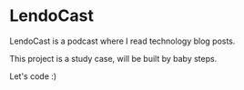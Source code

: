 # LendoCast

LendoCast is a podcast where I read technology blog posts.

This project is a study case, will be built by baby steps.

Let's code :)

